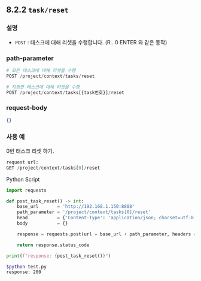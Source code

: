 ﻿## 8.2.2 `task/reset`

### 설명

- `POST` : 태스크에 대해 리셋을 수행합니다. (R.. 0 ENTER 와 같은 동작)

### path-parameter

```python
# 모든 태스크에 대해 리셋을 수행
POST /project/context/tasks/reset 

# 지정한 태스크에 대해 리셋을 수행
POST /project/context/tasks[{task번호}]/reset 
```

### request-body

```json
{}
```

### 사용 예

0번 태스크 리셋 하기.

```python
request url:
GET /project/context/tasks[0]/reset
```

Python Script

```python
import requests

def post_task_reset() -> int:
    base_url       = 'http://192.168.1.150:8888'
    path_parameter = '/project/context/tasks[0]/reset'
    head           = {'Content-Type': 'application/json; charset=utf-8'}
    body           = {}

    response = requests.post(url = base_url + path_parameter, headers = head, json = body)

    return response.status_code

print(f"response: {post_task_reset()}")
```
```sh
$python test.py
response: 200
```
